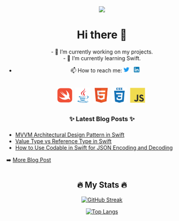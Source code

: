 
<div id="header" align="center">
  <img src="[https://www.pluralsight.com/](https://media1.giphy.com/media/L1R1tvI9svkIWwpVYr/giphy.gif?cid=ecf05e47qymtq8931h69pgtckv3d7jxx56gn9vv7msltif8l&rid=giphy.gif&ct=g)" width="100"/>
</div>
<div id="header" align="center"> <h1>Hi there 👋 </h1> </div>

<div align="center">
- 🔭 I’m currently working on my projects.
  <br>
- 🌱 I’m currently learning Swift. <br>
  
- 📫 How to reach me: <a href="https://twitter.com/asl_gurkan"><img src="https://github.com/devicons/devicon/blob/master/icons/twitter/twitter-original.svg" title="Twitter" alt="Twitter" width="15" height="15"></a> &nbsp;
 <a href="https://www.linkedin.com/in/aslıhan-gürkan-765943103/"><img src="https://github.com/devicons/devicon/blob/master/icons/linkedin/linkedin-original.svg" title="Linkedin" alt="Linkedin" width="15" height="15"></a> &nbsp;

  </div>
  </br>
  
<div align="center">
  <img src="https://github.com/devicons/devicon/blob/master/icons/swift/swift-original.svg" title="Swift" alt="Swift" width="40" height="40"/>&nbsp;
  <img src="https://raw.githubusercontent.com/devicons/devicon/1119b9f84c0290e0f0b38982099a2bd027a48bf1/icons/java/java-original.svg" title="HTML5" alt="HTML" width="40" height="40"/>&nbsp;
  <img src="https://github.com/devicons/devicon/blob/master/icons/html5/html5-original.svg" title="HTML5" alt="HTML" width="40" height="40"/>&nbsp;
  <img src="https://github.com/devicons/devicon/blob/master/icons/css3/css3-plain-wordmark.svg"  title="CSS3" alt="CSS" width="40" height="40"/>&nbsp;
  <img src="https://github.com/devicons/devicon/blob/master/icons/javascript/javascript-original.svg" title="JavaScript" alt="JavaScript" width="40" height="40"/>&nbsp;
</div>

<h2></h2>
<h3 align="center"> ✨ Latest Blog Posts ✨ </h3> 
<h3></h3>

<ul>
  <li><a href="https://medium.com/dev-genius/mvvm-architectural-design-pattern-in-swift-87dde74758b0"> MVVM Architectural Design Pattern in Swift </a> </li>
  <li><a href="https://medium.com/dev-genius/value-type-vs-reference-type-in-swift-5cc5b179dad7"> Value Type vs Reference Type in Swift </a> </li>
  <li><a href="https://medium.com/dev-genius/how-to-use-codable-in-swift-for-json-encoding-and-decoding-85b8d5f945c8"> How to Use Codable in Swift for JSON Encoding and Decoding </a> </li>
</ul>

➡️ <a href="https://medium.com/@aslihangurkan"> More Blog Post </a> 
</br>

<h1></h1>

<h2 align="center"> 🔥 My Stats 🔥 </h2> 
<div align="center">
  
  [![GitHub Streak](http://github-readme-streak-stats.herokuapp.com?user=aslihan-gurkan&theme=dark&hide_border=true&background=000000)](https://git.io/streak-stats)
  
</div>
<div align="center">
  
[![Top Langs](https://github-readme-stats.vercel.app/api/top-langs/?username=aslihan-gurkan&layout=compact&theme=vision-friendly-dark)](https://github.com/anuraghazra/github-readme-stats)
  
 </div>


<!--
**aslihan-gurkan/Aslihan-Gurkan** is a ✨ _special_ ✨ repository because its `README.md` (this file) appears on your GitHub profile.

Here are some ideas to get you started:

- 🔭 I’m currently working on ...
- 🌱 I’m currently learning ...
- 👯 I’m looking to collaborate on ...
- 🤔 I’m looking for help with ...
- 💬 Ask me about ...
- 📫 How to reach me: ...
- 😄 Pronouns: ...
- ⚡ Fun fact: ...
-->
